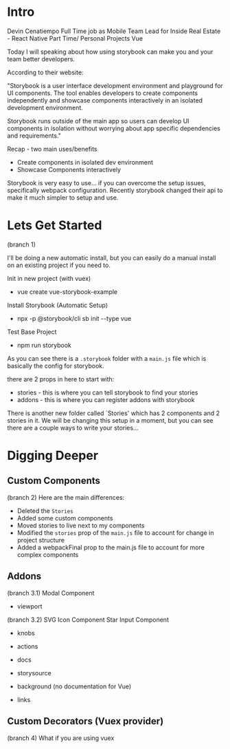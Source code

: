 # Intro
Devin Cenatiempo
Full Time job as Mobile Team Lead for Inside Real Estate - React Native
Part Time/ Personal Projects Vue

Today I will speaking about how using storybook can make you and your team better developers.

According to their website:

"Storybook is a user interface development environment and playground for UI components. The tool enables developers to create components independently and showcase components interactively in an isolated development environment.

Storybook runs outside of the main app so users can develop UI components in isolation without worrying about app specific dependencies and requirements."

Recap - two main uses/benefits
- Create components in isolated dev environment
- Showcase Components interactively

Storybook is very easy to use... if you can overcome the setup issues, specifically webpack configuration. Recently storybook changed their api to make it much simpler to setup and use.

# Lets Get Started
(branch 1)

I'll be doing a new automatic install, but you can easily do a manual install on an existing project if you need to.

Init in new project (with vuex)
- vue create vue-storybook-example

Install Storybook (Automatic Setup)
- npx -p @storybook/cli sb init --type vue

Test Base Project
- npm run storybook

As you can see there is a `.storybook` folder with a `main.js` file which is basically the config for storybook.

there are 2 props in here to start with:
- stories - this is where you can tell storybook to find your stories
- addons - this is where you can register addons with storybook

There is another new folder called `Stories' which has 2 components and 2 stories in it.
We will be changing this setup in a moment, but you can see there are a couple ways to write your stories...

# Digging Deeper

## Custom Components
(branch 2)
Here are the main differences:
- Deleted the `Stories`
- Added some custom components
- Moved stories to live next to my components
- Modified the `stories` prop of the `main.js` file to account for change in project structure
- Added a webpackFinal prop to the main.js file to account for more complex components

## Addons
(branch 3.1)
Modal Component
- viewport

(branch 3.2)
SVG Icon Component
Star Input Component
- knobs
- actions


- docs
- storysource

- background (no documentation for Vue)
- links


## Custom Decorators (Vuex provider)
(branch 4)
What if you are using vuex

